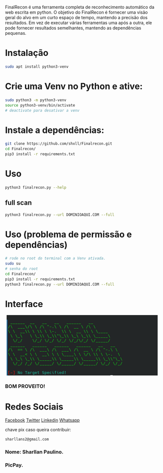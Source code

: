 FinalRecon é uma ferramenta completa de reconhecimento automático da web escrita em python. O objetivo do FinalRecon é fornecer uma visão geral do alvo em um curto espaço de tempo, mantendo a precisão dos resultados. Em vez de executar várias ferramentas uma após a outra, ele pode fornecer resultados semelhantes, mantendo as dependências pequenas.

# Instalação 

```bash
sudo apt install python3-venv
```

# Crie uma Venv no Python e ative:

```bash
sudo python3 -m python3-venv
source python3-venv/bin/activate
# deactivate para desativar a venv
```

# Instale a dependências:

```bash
git clone https://github.com/shxll/Finalrecon.git
cd Finalrecon/
pip3 install -r requirements.txt
```

# Uso
```bash
python3 finalrecon.py --help
```

## full scan
```bash
python3 finalrecon.py --url DOMINIOAQUI.COM --full
```

# Uso (problema de permissão e dependências)

```bash
# rode no root do terminal com a Venv ativada.
sudo su
# senha do root
cd Finalrecon/
pip3 install -r requirements.txt
python3 finalrecon.py --url DOMINIOAQUI.COM --full
```
# Interface

<p align = "center">
  <img src = "https://raw.githubusercontent.com/shxll/Finalrecon/main/Image/finalrecon.png">
</p>

### BOM PROVEITO!

# Redes Sociais
[Facebook](https://www.facebook.com/Shall777)
[Twitter](https://twitter.com/sharllanp)
[Linkedin](https://br.linkedin.com/in/sharllan-paulino)
[Whatsapp](https://wa.me/+5592981325925)

chave pix caso queira contribuir:
```bash
sharllans2@gmail.com
```
### Nome: Sharllan Paulino.
### PicPay.












